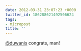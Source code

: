 ```yaml
---
date: 2012-03-31 23:07:23 +0000
twitter_id: 186288621492506624
tags:
- micropost
title: ''
---
```


[@duwanis](https://twitter.com/duwanis) congrats, man!
